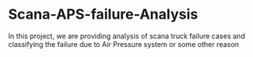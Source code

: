 # Scana-APS-failure-Analysis
In this project, we are providing analysis of scana truck failure cases and classifying the failure due to Air Pressure system or some other reason
